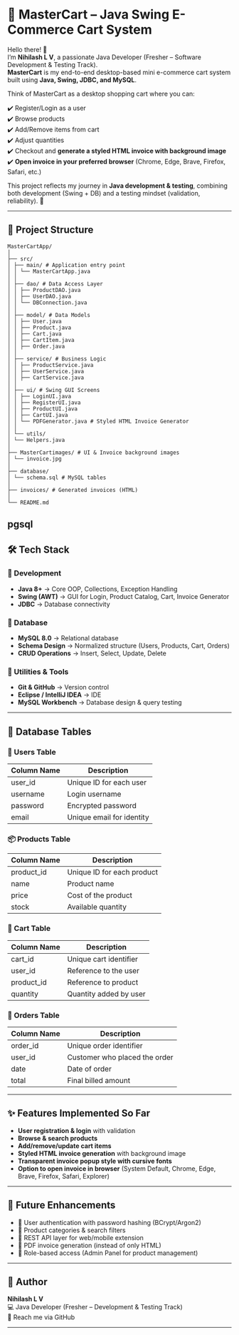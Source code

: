 # 🛒 MasterCart – Java Swing E-Commerce Cart System

Hello there! 👋  
I’m **Nihilash L V**, a passionate Java Developer (Fresher – Software Development & Testing Track).  
**MasterCart** is my end-to-end desktop-based mini e-commerce cart system built using **Java, Swing, JDBC, and MySQL**.

Think of MasterCart as a desktop shopping cart where you can:

✔️ Register/Login as a user  
✔️ Browse products  
✔️ Add/Remove items from cart  
✔️ Adjust quantities  
✔️ Checkout and **generate a styled HTML invoice with background image**  
✔️ **Open invoice in your preferred browser** (Chrome, Edge, Brave, Firefox, Safari, etc.)  

This project reflects my journey in **Java development & testing**, combining both development (Swing + DB) and a testing mindset (validation, reliability). 🚀

---

## 📂 Project Structure
```plaintext
MasterCartApp/
│
├── src/
│ ├── main/ # Application entry point
│ │ └── MasterCartApp.java
│ │
│ ├── dao/ # Data Access Layer
│ │ ├── ProductDAO.java
│ │ ├── UserDAO.java
│ │ └── DBConnection.java
│ │
│ ├── model/ # Data Models
│ │ ├── User.java
│ │ ├── Product.java
│ │ ├── Cart.java
│ │ ├── CartItem.java
│ │ ├── Order.java
│ │
│ ├── service/ # Business Logic
│ │ ├── ProductService.java
│ │ ├── UserService.java
│ │ ├── CartService.java
│ │
│ ├── ui/ # Swing GUI Screens
│ │ ├── LoginUI.java
│ │ ├── RegisterUI.java
│ │ ├── ProductUI.java
│ │ ├── CartUI.java
│ │ └── PDFGenerator.java # Styled HTML Invoice Generator
│ │
│ └── utils/
│ └── Helpers.java
│
├── MasterCartimages/ # UI & Invoice background images
│ └── invoice.jpg
│
├── database/
│ └── schema.sql # MySQL tables
│
├── invoices/ # Generated invoices (HTML)
│
└── README.md
```
pgsql
---

## 🛠️ Tech Stack

### 🔹 Development
- **Java 8+** → Core OOP, Collections, Exception Handling  
- **Swing (AWT)** → GUI for Login, Product Catalog, Cart, Invoice Generator  
- **JDBC** → Database connectivity  

### 🔹 Database
- **MySQL 8.0** → Relational database  
- **Schema Design** → Normalized structure (Users, Products, Cart, Orders)  
- **CRUD Operations** → Insert, Select, Update, Delete  

### 🔹 Utilities & Tools
- **Git & GitHub** → Version control  
- **Eclipse / IntelliJ IDEA** → IDE  
- **MySQL Workbench** → Database design & query testing  

---

## 🧾 Database Tables

### 👤 Users Table
| Column Name | Description |
|-------------|-------------|
| user_id     | Unique ID for each user |
| username    | Login username |
| password    | Encrypted password |
| email       | Unique email for identity |

### 📦 Products Table
| Column Name | Description |
|-------------|-------------|
| product_id  | Unique ID for each product |
| name        | Product name |
| price       | Cost of the product |
| stock       | Available quantity |

### 🛒 Cart Table
| Column Name | Description |
|-------------|-------------|
| cart_id     | Unique cart identifier |
| user_id     | Reference to the user |
| product_id  | Reference to product |
| quantity    | Quantity added by user |

### 📑 Orders Table
| Column Name | Description |
|-------------|-------------|
| order_id    | Unique order identifier |
| user_id     | Customer who placed the order |
| date        | Date of order |
| total       | Final billed amount |

---

## ✨ Features Implemented So Far
-  **User registration & login** with validation  
-  **Browse & search products**  
-  **Add/remove/update cart items**  
-  **Styled HTML invoice generation** with background image  
-  **Transparent invoice popup style with cursive fonts**  
-  **Option to open invoice in browser** (System Default, Chrome, Edge, Brave, Firefox, Safari, Explorer)  

---

## 🚀 Future Enhancements
- 🔹 User authentication with password hashing (BCrypt/Argon2)  
- 🔹 Product categories & search filters  
- 🔹 REST API layer for web/mobile extension  
- 🔹 PDF invoice generation (instead of only HTML)  
- 🔹 Role-based access (Admin Panel for product management)  

---

## 👤 Author
**Nihilash L V**  
💻 Java Developer (Fresher – Development & Testing Track)  
📩 Reach me via GitHub  

---
